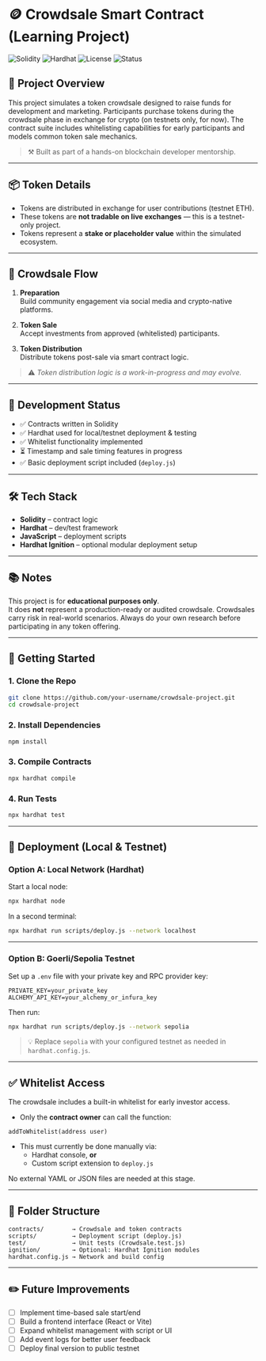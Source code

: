 # 🪙 Crowdsale Smart Contract (Learning Project)

![Solidity](https://img.shields.io/badge/Solidity-%5E0.8.0-blue.svg?logo=ethereum)
![Hardhat](https://img.shields.io/badge/Hardhat-Development-yellow.svg?logo=hardhat)
![License](https://img.shields.io/github/license/CryptoMachineGene/blockchainMentorship.svg)
![Status](https://img.shields.io/badge/Status-In%20Progress-orange.svg)

## 🚀 Project Overview

This project simulates a token crowdsale designed to raise funds for development and marketing. Participants purchase tokens during the crowdsale phase in exchange for crypto (on testnets only, for now). The contract suite includes whitelisting capabilities for early participants and models common token sale mechanics.

> ⚒️ Built as part of a hands-on blockchain developer mentorship.

---

## 📦 Token Details

- Tokens are distributed in exchange for user contributions (testnet ETH).
- These tokens are **not tradable on live exchanges** — this is a testnet-only project.
- Tokens represent a **stake or placeholder value** within the simulated ecosystem.

---

## 🔄 Crowdsale Flow

1. **Preparation**  
   Build community engagement via social media and crypto-native platforms.

2. **Token Sale**  
   Accept investments from approved (whitelisted) participants.

3. **Token Distribution**  
   Distribute tokens post-sale via smart contract logic.

> ⚠️ *Token distribution logic is a work-in-progress and may evolve.*

---

## 🧪 Development Status

- ✅ Contracts written in Solidity  
- ✅ Hardhat used for local/testnet deployment & testing  
- ✅ Whitelist functionality implemented  
- ⏳ Timestamp and sale timing features in progress  
- ✅ Basic deployment script included (`deploy.js`)

---

## 🛠️ Tech Stack

- **Solidity** – contract logic  
- **Hardhat** – dev/test framework  
- **JavaScript** – deployment scripts  
- **Hardhat Ignition** – optional modular deployment setup

---

## 📚 Notes

This project is for **educational purposes only**.  
It does **not** represent a production-ready or audited crowdsale. Crowdsales carry risk in real-world scenarios. Always do your own research before participating in any token offering.

---

## 🧰 Getting Started

### 1. Clone the Repo

```bash
git clone https://github.com/your-username/crowdsale-project.git
cd crowdsale-project
```

### 2. Install Dependencies

```bash
npm install
```

### 3. Compile Contracts

```bash
npx hardhat compile
```

### 4. Run Tests

```bash
npx hardhat test
```

---

## 🚀 Deployment (Local & Testnet)

### Option A: Local Network (Hardhat)

Start a local node:

```bash
npx hardhat node
```

In a second terminal:

```bash
npx hardhat run scripts/deploy.js --network localhost
```

---

### Option B: Goerli/Sepolia Testnet

Set up a `.env` file with your private key and RPC provider key:

```env
PRIVATE_KEY=your_private_key
ALCHEMY_API_KEY=your_alchemy_or_infura_key
```

Then run:

```bash
npx hardhat run scripts/deploy.js --network sepolia
```

> 💡 Replace `sepolia` with your configured testnet as needed in `hardhat.config.js`.

---

## ✅ Whitelist Access

The crowdsale includes a built-in whitelist for early investor access.

- Only the **contract owner** can call the function:

```solidity
addToWhitelist(address user)
```

- This must currently be done manually via:
  - Hardhat console, **or**
  - Custom script extension to `deploy.js`

No external YAML or JSON files are needed at this stage.

---

## 📁 Folder Structure

```
contracts/        → Crowdsale and token contracts
scripts/          → Deployment script (deploy.js)
test/             → Unit tests (Crowdsale.test.js)
ignition/         → Optional: Hardhat Ignition modules
hardhat.config.js → Network and build config
```

---

## ✏️ Future Improvements

- [ ] Implement time-based sale start/end  
- [ ] Build a frontend interface (React or Vite)  
- [ ] Expand whitelist management with script or UI  
- [ ] Add event logs for better user feedback  
- [ ] Deploy final version to public testnet

